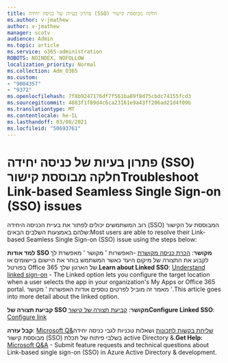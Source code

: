 ```yaml
---
title: פתרון בעיות של כניסה יחידה (SSO) חלקה מבוססת קישור
ms.author: v-jmathew
author: v-jmathew
manager: scotv
audience: Admin
ms.topic: article
ms.service: o365-administration
ROBOTS: NOINDEX, NOFOLLOW
localization_priority: Normal
ms.collection: Adm_O365
ms.custom:
- "9004357"
- "9372"
ms.openlocfilehash: 7f8b9247176df7f561ba89f8d75cbdc74155fcd3
ms.sourcegitcommit: 4883f1f89d4c6ca23161e9a43ff206ad21d4f09b
ms.translationtype: MT
ms.contentlocale: he-IL
ms.lasthandoff: 03/08/2021
ms.locfileid: "50693761"
---
```

# <a name="troubleshoot-link-based-seamless-single-sign-on-sso-issues"></a><span data-ttu-id="0b653-102">פתרון בעיות של כניסה יחידה (SSO) חלקה מבוססת קישור</span><span class="sxs-lookup"><span data-stu-id="0b653-102">Troubleshoot Link-based Seamless Single Sign-on (SSO) issues</span></span>

<span data-ttu-id="0b653-103">רוב המשתמשים יכולים לפתור את בעיית הכניסה היחידה (SSO) המבוססת על הקישור שלהם באמצעות השלבים הבאים:</span><span class="sxs-lookup"><span data-stu-id="0b653-103">Most users are able to resolve their Link-based Seamless Single Sign-on (SSO) issue using the steps below:</span></span>

<span data-ttu-id="0b653-104">**למד אודות SSO מקושר**: [הכרת כניסה מקושרת](https://docs.microsoft.com/azure/active-directory/manage-apps/configure-linked-sign-on) -האפשרות ' מקושר ' מאפשרת לך לקבוע את התצורה של מיקום היעד כאשר המשתמש בוחר את היישום ביישומים או בפורטל Office 365 של הארגון שלך.</span><span class="sxs-lookup"><span data-stu-id="0b653-104">**Learn about Linked SSO**: [Understand linked sign-on](https://docs.microsoft.com/azure/active-directory/manage-apps/configure-linked-sign-on) - The Linked option lets you configure the target location when a user selects the app in your organization's My Apps or Office 365 portal.</span></span> <span data-ttu-id="0b653-105">מאמר זה מוביל לפרטים נוספים אודות האפשרות ' מקושר '.</span><span class="sxs-lookup"><span data-stu-id="0b653-105">This article goes into more detail about the linked option.</span></span>

<span data-ttu-id="0b653-106">**קביעת תצורה של SSO מקושר**: [קביעת תצורה של קישור](https://docs.microsoft.com/azure/active-directory/manage-apps/configure-linked-sign-on#configure-link)</span><span class="sxs-lookup"><span data-stu-id="0b653-106">**Configure Linked SSO**: [Configure link](https://docs.microsoft.com/azure/active-directory/manage-apps/configure-linked-sign-on#configure-link)</span></span>

<span data-ttu-id="0b653-107">**קבל עזרה**: [Microsoft Q&שליחת בקשות לתכונות](https://docs.microsoft.com/answers/topics/azure-ad-single-sign-on.html) ושאלות טכניות לגבי כניסה יחידה מבוססת קישור (SSO) בשלבי פיתוח של תכלת active Directory &.</span><span class="sxs-lookup"><span data-stu-id="0b653-107">**Get Help**: [Microsoft Q&A](https://docs.microsoft.com/answers/topics/azure-ad-single-sign-on.html) - Submit feature requests and technical questions about Link-based single sign-on (SSO) in Azure Active Directory & development.</span></span>
